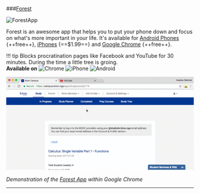 ###[Forest](https://www.forestapp.cc/en/)

![ForestApp](/Images/ForestAppIcon.png)

Forest is an awesome app that helps you to put your phone down and focus on what's more important in your life. It's available for [Android Phones](https://play.google.com/store/apps/details?id=cc.forestapp
) {++free++}, [iPhones](https://itunes.apple.com/us/app/forest-stay-focused-stop-phubbing/id866450515
) {==$1.99==} and [Google Chrome](https://chrome.google.com/webstore/detail/forestapp-for-chrome/kjacjjdnoddnpbbcjilcajfhhbdhkpgk
) {++free++}. 


!!! tip 
	Blocks procratination pages like Facebook and YouTube for 30 minutes. During the time a little tree is groing.  
	**Available on** ![Chrome](/Icons/Chrome.png) ![iPhone](/Icons/iPhone.png) ![Android](/Icons/Android.png)  

![Screenshot](GIFs/ForestApp.gif)

_Demonstration of the [Forest App](https://www.forestapp.cc/en/) within Google Chrome_

****